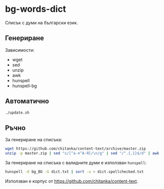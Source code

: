 # bg-words-dict

Списък с думи на български език.

## Генериране

Зависимости:

* wget
* sed
* unzip
* awk
* hunspell
* hunspell-bg

## Автоматично

```bash
./update.sh
```

## Ръчно

За генериране на списъка:

```bash
wget https://github.com/chitanka/content-text/archive/master.zip
unzip -p master.zip | sed "s/[^а-я^А-Я]/\n/g" | sed "/^.{,1}$/d" | awk '{print tolower($0)}' | sort -u > dict.txt
```

За генериране на списъка с валидните думи е използван `hunspell`:

```bash
hunspell -d bg_BG -G dict.txt | sort -u > dict.spellchecked.txt
```

Използван е корпус от https://github.com/chitanka/content-text.
